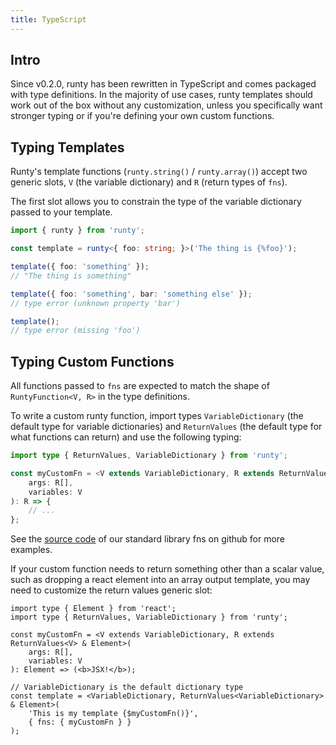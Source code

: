 ```yaml
---
title: TypeScript
---
```


## Intro

Since v0.2.0, runty has been rewritten in TypeScript and comes packaged with type definitions. In the majority of use cases, runty templates should work out of the box without any customization, unless you specifically want stronger typing or if you're defining your own custom functions.

## Typing Templates

Runty's template functions (`runty.string()` / `runty.array()`) accept two generic slots, `V` (the variable dictionary) and `R` (return types of `fns`). 

The first slot allows you to constrain the type of the variable dictionary passed to your template.

```typescript
import { runty } from 'runty';

const template = runty<{ foo: string; }>('The thing is {%foo}');

template({ foo: 'something' });
// "The thing is something"

template({ foo: 'something', bar: 'something else' });
// type error (unknown property 'bar')

template();
// type error (missing 'foo')
```

## Typing Custom Functions

All functions passed to `fns` are expected to match the shape of `RuntyFunction<V, R>` in the type definitions.

To write a custom runty function, import types `VariableDictionary` (the default type for variable dictionaries) and `ReturnValues` (the default type for what functions can return) and use the following typing:

```typescript
import type { ReturnValues, VariableDictionary } from 'runty';

const myCustomFn = <V extends VariableDictionary, R extends ReturnValues<V>>(
    args: R[],
    variables: V
): R => {
    // ...
};
```

See the [source code](https://github.com/nderscore/runty/tree/master/packages/runty/src/fns) of our standard library fns on github for more examples.

If your custom function needs to return something other than a scalar value, such as dropping a react element into an array output template, you may need to customize the return values generic slot:

```tsx
import type { Element } from 'react';
import type { ReturnValues, VariableDictionary } from 'runty';

const myCustomFn = <V extends VariableDictionary, R extends ReturnValues<V> & Element>(
    args: R[],
    variables: V
): Element => (<b>JSX!</b>);

// VariableDictionary is the default dictionary type
const template = <VariableDictionary, ReturnValues<VariableDictionary> & Element>(
    'This is my template {$myCustomFn()}',
    { fns: { myCustomFn } }
);
```

